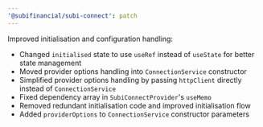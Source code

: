 ```yaml
---
'@subifinancial/subi-connect': patch
---
```


Improved initialisation and configuration handling:

- Changed `initialised` state to use `useRef` instead of `useState` for better state management
- Moved provider options handling into `ConnectionService` constructor
- Simplified provider options handling by passing `httpClient` directly instead of `ConnectionService`
- Fixed dependency array in `SubiConnectProvider`'s `useMemo`
- Removed redundant initialisation code and improved initialisation flow
- Added `providerOptions` to `ConnectionService` constructor parameters


